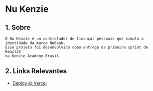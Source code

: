 # Nu Kenzie

## 1. Sobre

    O Nu Kenzie é um controlador de finanças pessoais que simula a identidade da marca NuBank.
    Esse projeto foi desenvolvido como entrega da primeira sprint de ReactJS
    na Kenzie Academy Brasil.


## 2. Links Relevantes

- <a name="deploy-vercel" href="https://nu-kenzie-tawny.vercel.app/" target="_blank">Deploy @ Vercel</a>


